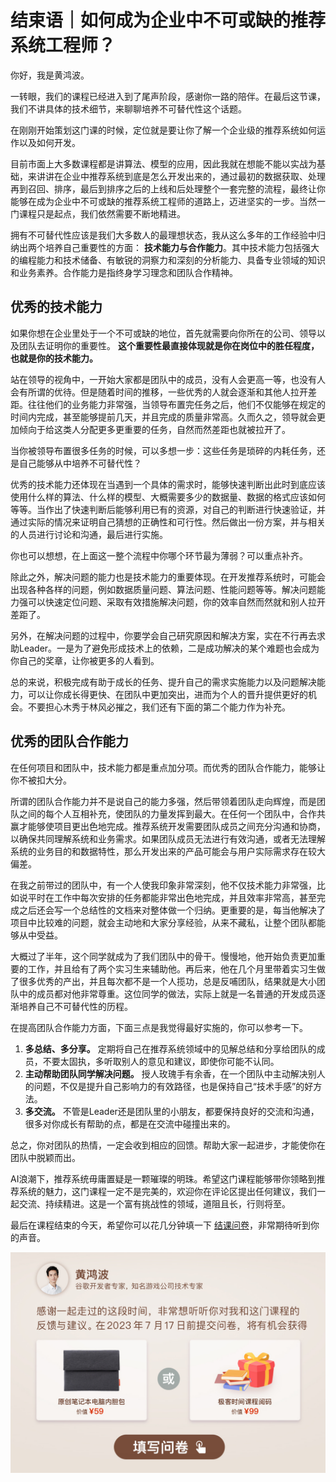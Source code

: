 # 结束语｜如何成为企业中不可或缺的推荐系统工程师？
你好，我是黄鸿波。

一转眼，我们的课程已经进入到了尾声阶段，感谢你一路的陪伴。在最后这节课，我们不讲具体的技术细节，来聊聊培养不可替代性这个话题。

在刚刚开始策划这门课的时候，定位就是要让你了解一个企业级的推荐系统如何运作以及如何开发。

目前市面上大多数课程都是讲算法、模型的应用，因此我就在想能不能以实战为基础，来讲讲在企业中推荐系统到底是怎么开发出来的，通过最初的数据获取、处理再到召回、排序，最后到排序之后的上线和后处理整个一套完整的流程，最终让你能够在成为企业中不可或缺的推荐系统工程师的道路上，迈进坚实的一步。当然一门课程只是起点，我们依然需要不断地精进。

拥有不可替代性应该是我们大多数人的最理想状态，我从这么多年的工作经验中归纳出两个培养自己重要性的方面： **技术能力与合作能力**。其中技术能力包括强大的编程能力和技术储备、有敏锐的洞察力和深刻的分析能力、具备专业领域的知识和业务素养。合作能力是指终身学习理念和团队合作精神。

## 优秀的技术能力

如果你想在企业里处于一个不可或缺的地位，首先就需要向你所在的公司、领导以及团队去证明你的重要性。 **这个重要性最直接体现就是你在岗位中的胜任程度，也就是你的技术能力。**

站在领导的视角中，一开始大家都是团队中的成员，没有人会更高一等，也没有人会有所谓的优待。但是随着时间的推移，一些优秀的人就会逐渐和其他人拉开差距。往往他们的业务能力非常强，当领导布置完任务之后，他们不仅能够在规定的时间内完成，甚至能够提前几天，并且完成的质量非常高。久而久之，领导就会更加倾向于给这类人分配更多更重要的任务，自然而然差距也就被拉开了。

当你被领导布置很多任务的时候，可以多想一步：这些任务是琐碎的内耗任务，还是自己能够从中培养不可替代性？

优秀的技术能力还体现在当遇到一个具体的需求时，能够快速判断出此时到底应该使用什么样的算法、什么样的模型、大概需要多少的数据量、数据的格式应该如何等等。当作出了快速判断后能够利用已有的资源，对自己的判断进行快速验证，并通过实际的情况来证明自己猜想的正确性和可行性。然后做出一份方案，并与相关的人员进行讨论和沟通，最后进行实施。

你也可以想想，在上面这一整个流程中你哪个环节最为薄弱？可以重点补齐。

除此之外，解决问题的能力也是技术能力的重要体现。在开发推荐系统时，可能会出现各种各样的问题，例如数据质量问题、算法问题、性能问题等等。解决问题能力强可以快速定位问题、采取有效措施解决问题，你的效率自然而然就和别人拉开差距了。

另外，在解决问题的过程中，你要学会自己研究原因和解决方案，实在不行再去求助Leader。一是为了避免形成技术上的依赖，二是成功解决的某个难题也会成为你自己的奖章，让你被更多的人看到。

总的来说，积极完成有助于成长的任务、提升自己的需求实施能力以及问题解决能力，可以让你成长得更快、在团队中更加突出，进而为个人的晋升提供更好的机会。不要担心木秀于林风必摧之，我们还有下面的第二个能力作为补充。

## 优秀的团队合作能力

在任何项目和团队中，技术能力都是重点加分项。而优秀的团队合作能力，能够让你不被扣大分。

所谓的团队合作能力并不是说自己的能力多强，然后带领着团队走向辉煌，而是团队之间的每个人互相补充，使团队的力量发挥到最大。在任何一个团队中，合作共赢才能够使项目更出色地完成。推荐系统开发需要团队成员之间充分沟通和协商，以确保共同理解系统和业务需求。如果团队成员无法进行有效沟通，或者无法理解系统的业务目的和数据特性，那么开发出来的产品可能会与用户实际需求存在较大偏差。

在我之前带过的团队中，有一个人使我印象非常深刻，他不仅技术能力非常强，比如说平时在工作中每次安排的任务都能非常出色地完成，并且效率非常高，甚至完成之后还会写一个总结性的文档来对整体做一个归纳。更重要的是，每当他解决了项目中比较难的问题，就会主动地和大家分享经验，从来不藏私，让整个团队都能够从中受益。

大概过了半年，这个同学就成为了我们团队中的骨干。慢慢地，他开始负责更加重要的工作，并且给有了两个实习生来辅助他。再后来，他在几个月里带着实习生做了很多优秀的产出，并且每次都不是一个人揽功，总是反哺团队，结果就是大小团队中的成员都对他非常尊重。这位同学的做法，实际上就是一名普通的开发成员逐渐培养自己不可替代性的历程。

在提高团队合作能力方面，下面三点是我觉得最好实施的，你可以参考一下。

1. **多总结、多分享。** 定期将自己在推荐系统领域中的见解总结和分享给团队的成员，不要太固执，多听取别人的意见和建议，即使你可能不认同。
2. **主动帮助团队同学解决问题。** 授人玫瑰手有余香，在一个团队中主动解决别人的问题，不仅是提升自己影响力的有效路径，也是保持自己“技术手感”的好方法。
3. **多交流。** 不管是Leader还是团队里的小朋友，都要保持良好的交流和沟通，很多对你成长有帮助的点，都是在交流中碰撞出来的。

总之，你对团队的热情，一定会收到相应的回馈。帮助大家一起进步，才能使你在团队中脱颖而出。

AI浪潮下，推荐系统毋庸置疑是一颗璀璨的明珠。希望这门课程能够带你领略到推荐系统的魅力，这门课程一定不是完美的，欢迎你在评论区提出任何建议，我们一起交流、持续精进。这是一个富有挑战性的领域，道阻且长，行则将至。

最后在课程结束的今天，希望你可以花几分钟填一下 [结课问卷](https://jinshuju.net/f/KQQ7gu)，非常期待听到你的声音。

[![](images/672163/2e3788e70c8898866b65271cf16cbdf4.jpg)](https://jinshuju.net/f/KQQ7gu)